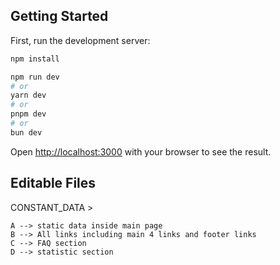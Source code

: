 ## Getting Started

First, run the development server:

```bash
npm install

npm run dev
# or
yarn dev
# or
pnpm dev
# or
bun dev
```

Open [http://localhost:3000](http://localhost:3000) with your browser to see the result.

## Editable Files

CONSTANT_DATA >

    A --> static data inside main page
    B --> All links including main 4 links and footer links
    C --> FAQ section
    D --> statistic section
